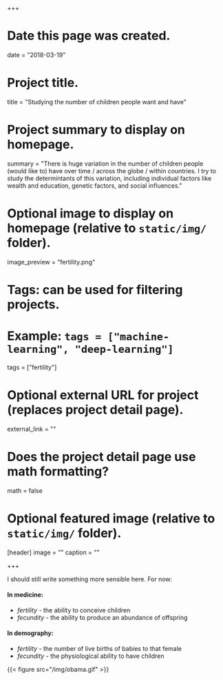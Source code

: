 +++
# Date this page was created.
date = "2018-03-19"

# Project title.
title = "Studying the number of children people want and have"

# Project summary to display on homepage.
summary = "There is huge variation in the number of children people (would like to) have over time / across the globe / within countries. I try to study the determintants of this variation, including individual factors like wealth and education, genetic factors, and social influences."

# Optional image to display on homepage (relative to `static/img/` folder).
image_preview = "fertility.png"

# Tags: can be used for filtering projects.
# Example: `tags = ["machine-learning", "deep-learning"]`
tags = ["fertility"]

# Optional external URL for project (replaces project detail page).
external_link = ""

# Does the project detail page use math formatting?
math = false

# Optional featured image (relative to `static/img/` folder).
[header]
image = ""
caption = ""

+++

I should still write something more sensible here. For now:

#### In medicine:

- _fertility_ - the ability to conceive children
- _fecundity_ - the ability to produce an abundance of offspring

#### In demography:

- _fertility_ - the number of live births of babies to that female
- _fecundity_ - the physiological ability to have children


{{< figure src="/img/obama.gif" >}}

